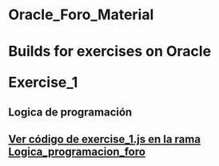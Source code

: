 <h1>Oracle_Foro_Material<h1>

<p>Builds for exercises on Oracle<p>

<p>Exercise_1<p>

<h2>Logica de programación<h2>

[Ver código de exercise_1.js en la rama Logica_programacion_foro](https://github.com/SantiagoJDM95/Oracle_Foro_Material/blob/Logica_programacion_foro/exercise_1.js)

